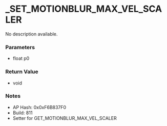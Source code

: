 # _SET_MOTIONBLUR_MAX_VEL_SCALER

No description available.

### Parameters
* float p0

### Return Value
* void

### Notes
* AP Hash: 0x0xF6B837F0
* Build: 811
* Setter for GET_MOTIONBLUR_MAX_VEL_SCALER

